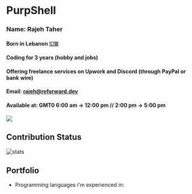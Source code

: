 # PurpShell
### Name: Rajeh Taher
#### Born in Lebanon 🇱🇧
#### Coding for 3 years (hobby and jobs)
#### Offering freelance services on Upwork and Discord (through PayPal or bank wire)
#### Email: rajeh@reforward.dev
#### Available at: GMT0 6:00 am -> 12:00 pm // 2:00 pm -> 5:00 pm
[![](https://dcbadge.vercel.app/api/shield/448493575093616640)](https://discordapp.com/users/448493575093616640)

## Contribution Status
![stats](https://github-readme-stats.vercel.app/api?username=purpshell&show_icons=true&hide_title=false&count_private=true&theme=radical&border_color=000000)

## Portfolio
- Programming languages i'm experienced in: 
